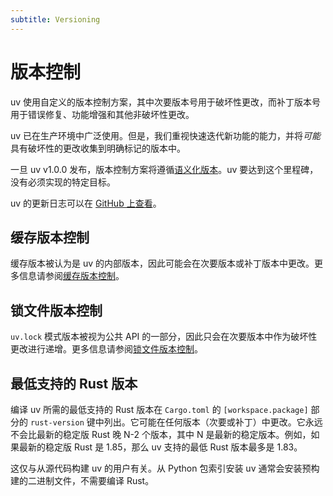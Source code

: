 ```yaml
---
subtitle: Versioning
---
```


# 版本控制

uv 使用自定义的版本控制方案，其中次要版本号用于破坏性更改，而补丁版本号用于错误修复、功能增强和其他非破坏性更改。

uv 已在生产环境中广泛使用。但是，我们重视快速迭代新功能的能力，并将*可能*具有破坏性的更改收集到明确标记的版本中。

一旦 uv v1.0.0 发布，版本控制方案将遵循[语义化版本](https://semver.org/)。uv 要达到这个里程碑，没有必须实现的特定目标。

uv 的更新日志可以在 [GitHub 上查看](https://github.com/astral-sh/uv/blob/main/CHANGELOG.md)。

## 缓存版本控制

缓存版本被认为是 uv 的内部版本，因此可能会在次要版本或补丁版本中更改。更多信息请参阅[缓存版本控制](../../concepts/cache.md#cache-versioning)。

## 锁文件版本控制

`uv.lock` 模式版本被视为公共 API 的一部分，因此只会在次要版本中作为破坏性更改进行递增。更多信息请参阅[锁文件版本控制](../../concepts/resolution.md#lockfile-versioning)。

## 最低支持的 Rust 版本

编译 uv 所需的最低支持的 Rust 版本在 `Cargo.toml` 的 `[workspace.package]` 部分的 `rust-version` 键中列出。它可能在任何版本（次要或补丁）中更改。它永远不会比最新的稳定版 Rust 晚 N-2 个版本，其中 N 是最新的稳定版本。例如，如果最新的稳定版 Rust 是 1.85，那么 uv 支持的最低 Rust 版本最多是 1.83。

这仅与从源代码构建 uv 的用户有关。从 Python 包索引安装 uv 通常会安装预构建的二进制文件，不需要编译 Rust。
